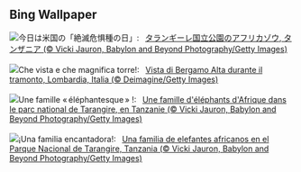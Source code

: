 ## Bing Wallpaper
![](https://www.bing.com/th?id=OHR.TarangireElephants_JA-JP9488936307_UHD.jpg&w=1000)今日は米国の「絶滅危惧種の日」:&nbsp;&ensp;[タランギーレ国立公園のアフリカゾウ, タンザニア (© Vicki Jauron, Babylon and Beyond Photography/Getty Images)](https://www.bing.com/th?id=OHR.TarangireElephants_JA-JP9488936307_UHD.jpg)
<br><br/>
![](https://www.bing.com/th?id=OHR.BergamoAlta_IT-IT3472701981_UHD.jpg&w=1000)Che vista e che magnifica torre!:&nbsp;&ensp;[Vista di Bergamo Alta durante il tramonto, Lombardia, Italia (© Deimagine/Getty Images)](https://www.bing.com/th?id=OHR.BergamoAlta_IT-IT3472701981_UHD.jpg)
<br><br/>
![](https://www.bing.com/th?id=OHR.TarangireElephants_FR-FR7017565181_UHD.jpg&w=1000)Une famille « éléphantesque » !:&nbsp;&ensp;[Une famille d'éléphants d'Afrique dans le parc national de Tarangire, en Tanzanie (© Vicki Jauron, Babylon and Beyond Photography/Getty Images)](https://www.bing.com/th?id=OHR.TarangireElephants_FR-FR7017565181_UHD.jpg)
<br><br/>
![](https://www.bing.com/th?id=OHR.TarangireElephants_ES-ES3245528088_UHD.jpg&w=1000)¡Una familia encantadora!:&nbsp;&ensp;[Una familia de elefantes africanos en el Parque Nacional de Tarangire, Tanzania (© Vicki Jauron, Babylon and Beyond Photography/Getty Images)](https://www.bing.com/th?id=OHR.TarangireElephants_ES-ES3245528088_UHD.jpg)
<br><br/>
